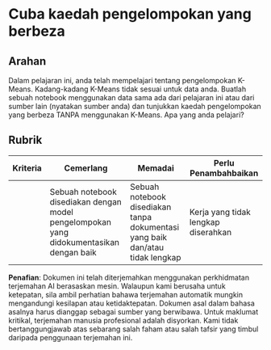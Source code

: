 # Cuba kaedah pengelompokan yang berbeza

## Arahan

Dalam pelajaran ini, anda telah mempelajari tentang pengelompokan K-Means. Kadang-kadang K-Means tidak sesuai untuk data anda. Buatlah sebuah notebook menggunakan data sama ada dari pelajaran ini atau dari sumber lain (nyatakan sumber anda) dan tunjukkan kaedah pengelompokan yang berbeza TANPA menggunakan K-Means. Apa yang anda pelajari?
## Rubrik

| Kriteria | Cemerlang                                                        | Memadai                                                               | Perlu Penambahbaikan         |
| -------- | --------------------------------------------------------------- | -------------------------------------------------------------------- | ---------------------------- |
|          | Sebuah notebook disediakan dengan model pengelompokan yang didokumentasikan dengan baik | Sebuah notebook disediakan tanpa dokumentasi yang baik dan/atau tidak lengkap | Kerja yang tidak lengkap diserahkan |

**Penafian**:
Dokumen ini telah diterjemahkan menggunakan perkhidmatan terjemahan AI berasaskan mesin. Walaupun kami berusaha untuk ketepatan, sila ambil perhatian bahawa terjemahan automatik mungkin mengandungi kesilapan atau ketidaktepatan. Dokumen asal dalam bahasa asalnya harus dianggap sebagai sumber yang berwibawa. Untuk maklumat kritikal, terjemahan manusia profesional adalah disyorkan. Kami tidak bertanggungjawab atas sebarang salah faham atau salah tafsir yang timbul daripada penggunaan terjemahan ini.